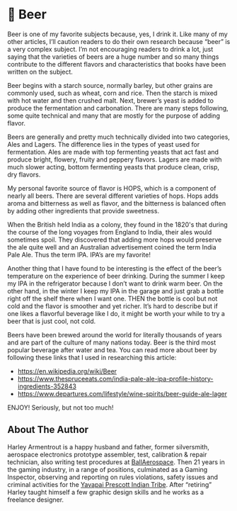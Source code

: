 # 🍺 Beer

Beer is one of my favorite subjects because, yes, I drink it. Like many of my
other articles, I’ll caution readers to do their own research because “beer” is
a very complex subject. I’m not encouraging readers to drink a lot, just saying
that the varieties of beers are a huge number and so many things contribute to
the different flavors and characteristics that books have been written on the
subject.

Beer begins with a starch source, normally barley, but other grains are commonly
used, such as wheat, corn and rice. Then the starch is mixed with hot water and
then crushed malt. Next, brewer’s yeast is added to produce the fermentation and
carbonation. There are many steps following, some quite technical and many that
are mostly for the purpose of adding flavor.

Beers are generally and pretty much technically divided into two categories,
Ales and Lagers. The difference lies in the types of yeast used for
fermentation. Ales are made with top fermenting yeasts that act fast and produce
bright, flowery, fruity and peppery flavors. Lagers are made with much slower
acting, bottom fermenting yeasts that produce clean, crisp, dry flavors.

My personal favorite source of flavor is HOPS, which is a component of nearly
all beers. There are several different varieties of hops. Hops adds aroma and
bitterness as well as flavor, and the bitterness is balanced often by adding
other ingredients that provide sweetness.

When the British held India as a colony, they found in the 1820's that during
the course of the long voyages from England to India, their ales would sometimes
spoil. They discovered that adding more hops would preserve the ale quite well
and an Australian advertisement coined the term India Pale Ale. Thus the term
IPA. IPA’s are my favorite!

Another thing that I have found to be interesting is the effect of the beer’s
temperature on the experience of beer drinking. During the summer I keep my IPA
in the refrigerator because I don’t want to drink warm beer. On the other hand,
in the winter I keep my IPA in the garage and just grab a bottle right off the
shelf there when I want one. THEN the bottle is cool but not cold and the flavor
is smoother and yet richer. It’s hard to describe but if one likes a flavorful
beverage like I do, it might be worth your while to try a beer that is just
cool, not cold.

Beers have been brewed around the world for literally thousands of years and are
part of the culture of many nations today. Beer is the third most popular
beverage after water and tea. You can read more about beer by following these
links that I used in researching this article:

- <https://en.wikipedia.org/wiki/Beer>
- <https://www.thespruceeats.com/india-pale-ale-ipa-profile-history-ingredients-352843>
- <https://www.departures.com/lifestyle/wine-spirits/beer-guide-ale-lager>

ENJOY! Seriously, but not too much!

## About The Author

Harley Armentrout is a happy husband and father, former silversmith, aerospace
electronics prototype assembler, test, calibration & repair technician, also
writing test procedures at [BallAerospace](https://www.ball.com/aerospace). Then
21 years in the gaming industry, in a range of positions, culminated as a Gaming
Inspector, observing and reporting on rules violations, safety issues and
criminal activities for the
[Yavapai Prescott Indian Tribe](https://buckyscasino.com/). After “retiring”
Harley taught himself a few graphic design skills and he works as a freelance
designer.
